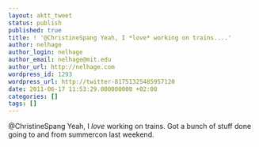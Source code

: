 ```yaml
---
layout: aktt_tweet
status: publish
published: true
title: ! '@ChristineSpang Yeah, I *love* working on trains....'
author: nelhage
author_login: nelhage
author_email: nelhage@mit.edu
author_url: http://nelhage.com
wordpress_id: 1293
wordpress_url: http://twitter-81751325485957120
date: 2011-06-17 11:53:29.000000000 +02:00
categories: []
tags: []
---
```

@ChristineSpang Yeah, I *love* working on trains. Got a bunch of stuff done going to and from summercon last weekend.
